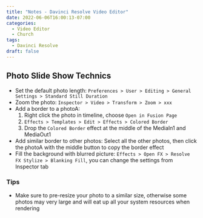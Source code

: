 ```yaml
---
title: "Notes - Davinci Resolve Video Editor"
date: 2022-06-06T16:00:13-07:00
categories:
  - Video Editor
  - Church
tags:
  - Davinci Resolve
draft: false
---
```


## Photo Slide Show Technics
* Set the default photo length:
`Preferences > User > Editing > General Settings > Standard Still Duration`
* Zoom the photo: 
`Inspector > Video > Transform > Zoom > xxx`
* Add a border to a photoA: 
  1. Right click the photo in timeline, choose `Open in Fusion Page`
  2. `Effects > Templates > Edit > Effects > Colored Border`
  3. Drop the `Colored Border` effect at the middle of the MediaIn1 and MediaOut1
* Add similar border to other photos: Select all the other photos, then click the photoA with the middle button to copy the border effect
* Fill the background with blurred picture: `Effects > Open FX > Resolve FX Stylize > Blanking Fill`, you can change the settings from Inspector tab


### Tips
* Make sure to pre-resize your photo to a similar size, otherwise some photos may very large and will eat up all your system resources when rendering